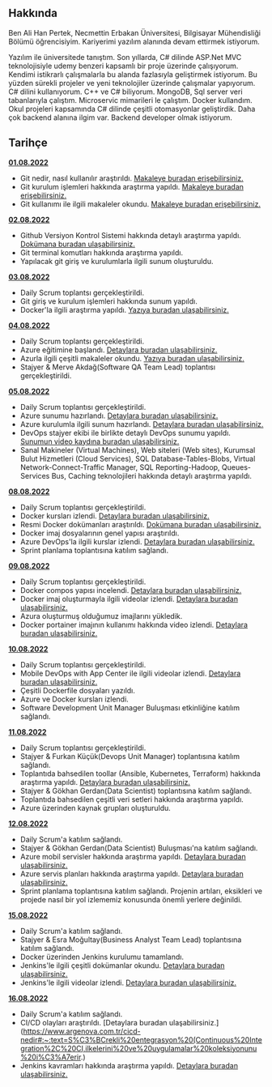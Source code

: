 ## Hakkında

Ben Ali Han Pertek, Necmettin Erbakan Üniversitesi, Bilgisayar Mühendisliği Bölümü öğrencisiyim. Kariyerimi yazılım alanında devam ettirmek istiyorum.

Yazılım ile üniversitede tanıştım. Son yıllarda, C# dilinde ASP.Net MVC teknolojisiyle udemy benzeri kapsamlı bir proje üzerinde çalışıyorum. Kendimi istikrarlı çalışmalarla bu alanda fazlasıyla geliştirmek istiyorum. Bu yüzden sürekli projeler ve yeni teknolojiler üzerinde çalışmalar yapıyorum. C# dilini kullanıyorum. C++ ve C# biliyorum. MongoDB, Sql server veri tabanlarıyla çalıştım. Microservic mimarileri le çalıştım. Docker kullandım. Okul projeleri kapsamında C# dilinde çeşitli otomasyonlar geliştirdik. Daha çok backend alanına ilgim var. Backend developer olmak istiyorum.

## Tarihçe

[**01.08.2022**](https://github.com/bimser-intern/docs/issues/107)

- Git nedir, nasıl kullanılır araştırıldı. [Makaleye buradan erişebilirsiniz.](https://coderspace.io/blog/git-nedir-nasil-kullanilir/)
- Git kurulum işlemleri hakkında araştırma yapıldı. [Makaleye buradan erişebilirsiniz.](https://coderspace.io/blog/git-nedir-nasil-kullanilir/)
- Git kullanımı ile ilgili makaleler okundu. [Makaleye buradan erişebilirsiniz.](https://bidb.itu.edu.tr/seyir-defteri/blog/2019/02/13/git)

[**02.08.2022**](https://github.com/bimser-intern/docs/issues/107)

- Github Versiyon Kontrol Sistemi hakkında detaylı araştırma yapıldı. [Dokümana buradan ulaşabilirsiniz.](https://docs.microsoft.com/tr-tr/contribute/get-started-setup-github)
- Git terminal komutları hakkında araştırma yapıldı.
- Yapılacak git giriş ve kurulumlarla ilgili sunum oluşturuldu.

[**03.08.2022**](https://github.com/bimser-intern/docs/issues/107)

- Daily Scrum toplantsı gerçekleştirildi.
- Git giriş ve kurulum işlemleri hakkında sunum yapıldı.
- Docker'la ilgili araştırma yapıldı. [Yazıya buradan ulaşabilirsiniz.](https://medium.com/batech/docker-nedir-docker-kavramlar%C4%B1-avantajlar%C4%B1-901b37742ee0)

[**04.08.2022**](https://github.com/bimser-intern/docs/issues/136)

- Daily Scrum toplantsı gerçekleştirildi.
- Azure eğitimine başlandı. [Detaylara buradan ulaşabilirsiniz.](https://www.udemy.com/course/projelerle-azure-cloud-kursu/learn/lecture/16555000?src=sac&kw=azure#overview)
- Azurla ilgili çeşitli makaleler okundu. [Yazıya buradan ulaşabilirsiniz.](https://medium.com/devopsturkiye/azure-devops-nedi%CC%87r-ve-nasil-kullanilir-cf0d95ec78bd)
- Stajyer & Merve Akdağ(Software QA Team Lead) toplantısı gerçekleştirildi.

[**05.08.2022**](https://github.com/bimser-intern/docs/issues/166)

- Daily Scrum toplantısı gerçekleştirildi.
- Azure sunumu hazırlandı. [Detaylara buradan ulaşabilirsiniz.](https://docs.google.com/presentation/d/1oSvsFzzQYcIALDQ95JD8CAegL5taJ54D/edit?usp=sharing&ouid=113696402408162409574&rtpof=true&sd=true)
- Azure kurulumla ilgili sunum hazırlandı. [Detaylara buradan ulaşabilirsiniz.](https://docs.google.com/presentation/d/1IFb6ySVJHvR6SpPjRJFy-rX8W73gxbxI/edit?usp=sharing&ouid=113696402408162409574&rtpof=true&sd=true)
- DevOps stajyer ekibi ile birlikte detaylı DevOps sunumu yapıldı. [Sunumun video kaydına buradan ulaşabilirsiniz.](https://youtu.be/KSHBXY1gU8Q)
- Sanal Makineler (Virtual Machines), Web siteleri (Web sites), Kurumsal Bulut Hizmetleri (Cloud Services), SQL Database-Tables-Blobs, Virtual Network-Connect-Traffic Manager, SQL Reporting-Hadoop, Queues-Services Bus, Caching teknolojileri hakkında detaylı araştırma yapıldı.

[**08.08.2022**](https://github.com/bimser-intern/docs/issues/198)

- Daily Scrum toplantısı gerçekleştirildi.
- Docker kursları izlendi. [Detaylara buradan ulaşabilirsiniz.](https://www.udemy.com/course/docker-tr/learn/lecture/14177613#overview)
- Resmi Docker dokümanları araştırıldı. [Dokümana buradan ulaşabilirsiniz.](https://docs.docker.com/compose/gettingstarted/)
- Docker imaj dosyalarının genel yapısı araştırıldı.
- Azure DevOps'la ilgili kurslar izlendi. [Detaylara buradan ulaşabilirsiniz.](https://www.udemy.com/course/azure-devops-ci-cd-pipelines/learn/lecture/15110250?src=sac&kw=azure+de#overview)
- Sprint planlama toplantısına katılım sağlandı.

[**09.08.2022**](https://github.com/bimser-intern/docs/issues/222)

- Daily Scrum toplantısı gerçekleştirildi.
- Docker compos yapısı incelendi. [Detaylara buradan ulaşabilirsiniz.](https://www.youtube.com/watch?v=HG6yIjZapSA)
- Docker imaj oluşturmayla ilgili videolar izlendi. [Detaylara buradan ulaşabilirsiniz.](https://www.youtube.com/watch?v=OPoaiSIOOSQ)
- Azura oluşturmuş olduğumuz imajlarını yükledik.
- Docker portainer imajının kullanımı hakkında video izlendi. [Detaylara buradan ulaşabilirsiniz.](https://www.youtube.com/watch?v=9jDKyouULns)

[**10.08.2022**](https://github.com/bimser-intern/docs/issues/234)

- Daily Scrum toplantısı gerçekleştirildi.
- Mobile DevOps with App Center ile ilgili videolar izlendi. [Detaylara buradan ulaşabilirsiniz.](https://www.youtube.com/watch?v=su-qGafvkCU)
- Çeşitli Dockerfile dosyaları yazıldı.
- Azure ve Docker kursları izlendi.
- Software Development Unit Manager Buluşması etkinliğine katılım sağlandı.

[**11.08.2022**](https://github.com/bimser-intern/docs/issues/263)

- Daily Scrum toplantısı gerçekleştirildi.
- Stajyer & Furkan Küçük(Devops Unit Manager) toplantısına katılım sağlandı.
- Toplantıda bahsedilen toollar (Ansible, Kubernetes, Terraform) hakkında araştırma yapıldı. [Detaylara buradan ulaşabilirsiniz.](https://medium.com/devopsturkiye/ansible-nedir-dosya-yap%C4%B1s%C4%B1-nas%C4%B1ld%C4%B1r-nas%C4%B1l-kullan%C4%B1l%C4%B1r-4d8c90cdb266)
- Stajyer & Gökhan Gerdan(Data Scientist) toplantısına katılım sağlandı.
- Toplantıda bahsedilen çeşitli veri setleri hakkında araştırma yapıldı.
- Azure üzerinden kaynak grupları oluşturuldu.

[**12.08.2022**](https://github.com/bimser-intern/docs/issues/298)

- Daily Scrum'a katılım sağlandı.
- Stajyer & Gökhan Gerdan(Data Scientist) Buluşması'na katılım sağlandı.
- Azure mobil servisler hakkında araştırma yapıldı. [Detaylara buradan ulaşabilirsiniz.](https://www.youtube.com/watch?v=EV6DPafCntA&list=PLU1n1ikWH9CIw5jpPSOH0sJwippkmek2C&index=5)
- Azure servis planları hakkında araştırma yapıldı. [Detaylara buradan ulaşabilirsiniz.](https://www.youtube.com/watch?v=LyV_BmwLWY4)
- Sprint planlama toplantısına katılım sağlandı. Projenin artıları, eksikleri ve projede nasıl bir yol izlememiz konusunda önemli yerlere değinildi.

[**15.08.2022**](https://github.com/bimser-intern/docs/issues/333)

- Daily Scrum'a katılım sağlandı.
- Stajyer & Esra Moğultay(Business Analyst Team Lead) toplantısına katılım sağlandı.
- Docker üzerinden Jenkins kurulumu tamamlandı.
- Jenkins'le ilgili çeşitli dokümanlar okundu. [Detaylara buradan ulaşabilirsiniz.](https://celik-1907.medium.com/jenki%CC%87ns-nedi%CC%87r-85b5cc91e42d)
- Jenkins'le ilgili videolar izlendi. [Detaylara buradan ulaşabilirsiniz.](https://www.youtube.com/watch?v=PrqzBimgsiI)

[**16.08.2022**](https://github.com/bimser-intern/docs/issues/333)

- Daily Scrum'a katılım sağlandı.
- CI/CD olayları araştırıldı. [Detaylara buradan ulaşabilirsiniz.](https://www.argenova.com.tr/cicd-nedir#:~:text=S%C3%BCrekli%20entegrasyon%20(Continuous%20Integration%2C%20CI,ilkelerini%20ve%20uygulamalar%20koleksiyonunu%20i%C3%A7erir.)
- Jenkins kavramları hakkında araştırma yapıldı. [Detaylara buradan ulaşabilirsiniz.](https://gokayburucweblog.mozellosite.com/programlama/params/post/2254673/jenkins---birinci-kisim)
